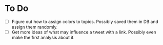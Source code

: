 # To Do

- [ ] Figure out how to assign colors to topics. Possibly saved them in DB and assign them randomly.
- [ ] Get more ideas of what may influence a tweet with a link. Possibly even make the first analysis about it.
